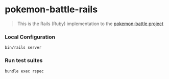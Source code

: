 # pokemon-battle-rails

> This is the Rails (Ruby) implementation to the [pokemon-battle project](https://github.com/vanderleisilva/pokemon-battle)

### Local Configuration

```
bin/rails server
```

### Run test suites

```
bundle exec rspec
```